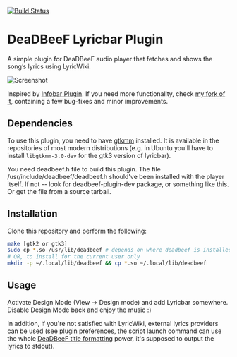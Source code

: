 [![Build Status](https://travis-ci.org/loskutov/deadbeef-lyricbar.svg)](https://travis-ci.org/loskutov/deadbeef-lyricbar)
# DeaDBeeF Lyricbar Plugin
A simple plugin for DeaDBeeF audio player that fetches and shows the song’s lyrics using LyricWiki.

![Screenshot](https://user-images.githubusercontent.com/1202012/51805459-90148b80-227e-11e9-9c0d-1df1d33fe1cd.png)


Inspired by [Infobar Plugin](https://bitbucket.org/dsimbiriatin/deadbeef-infobar/). If you need more functionality,
check [my fork of it](https://bitbucket.org/IgnatLoskutov/deadbeef-infobar-ng), containing a few bug-fixes and minor improvements.

## Dependencies
To use this plugin, you need to have [gtkmm](http://www.gtkmm.org/) installed.
It is available in the repositories of most modern distributions (e.g. in Ubuntu you'll have to install `libgtkmm-3.0-dev` for the gtk3 version of lyricbar).

You need deadbeef.h file to build this plugin. The file /usr/include/deadbeef/deadbeef.h should've been installed with the player itself. If not -- look for deadbeef-plugin-dev package, or something like this. Or get the file from a source tarball.

## Installation
Clone this repository and perform the following:
```sh
make [gtk2 or gtk3]
sudo cp *.so /usr/lib/deadbeef # depends on where deadbeef is installed
# OR, to install for the current user only
mkdir -p ~/.local/lib/deadbeef && cp *.so ~/.local/lib/deadbeef
```

## Usage
Activate Design Mode (View → Design mode) and add Lyricbar somewhere. Disable Design Mode back and enjoy the music :)

In addition, if you're not satisfied with LyricWiki, external lyrics providers can be used (see plugin preferences, the script launch command can use the whole [DeaDBeeF title formatting](https://github.com/DeaDBeeF-Player/deadbeef/wiki/Title-formatting-2.0) power, it's supposed to output the lyrics to stdout).
